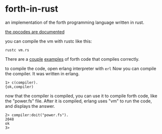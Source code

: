# forth-in-rust

an implementation of the forth programming language written in rust.

[the opcodes are documented](opcodes.md)

you can compile the vm with rustc like this:

```
rustc vm.rs
```

There are a [couple](power.fs) [examples](code.fs) of forth code that compiles correctly.

to compile the code, open erlang interpreter with `erl`
Now you can compile the compiler. It was written in erlang.

```
1> c(compiler).
{ok,compiler)
```

now that the compiler is compiled, you can use it to compile forth code, like the "power.fs" file.
After it is compiled, erlang uses "vm" to run the code, and displays the answer.

```
2> compiler:doit("power.fs").
2048
ok
3>
```
